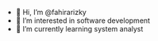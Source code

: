 - 👋 Hi, I’m @fahirarizky
- 👀 I’m interested in software development
- 🌱 I’m currently learning system analyst


<!---
fahirarizky/fahirarizky is a ✨ special ✨ repository because its `README.md` (this file) appears on your GitHub profile.
You can click the Preview link to take a look at your changes.
--->
